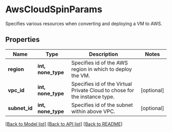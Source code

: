 # AwsCloudSpinParams

Specifies various resources when converting and deploying a VM to AWS.

## Properties
Name | Type | Description | Notes
------------ | ------------- | ------------- | -------------
**region** | **int, none_type** | Specifies id of the AWS region in which to deploy the VM. | 
**vpc_id** | **int, none_type** | Specifies id of the Virtual Private Cloud to chose for the instance type. | [optional] 
**subnet_id** | **int, none_type** | Specifies id of the subnet within above VPC. | [optional] 

[[Back to Model list]](../README.md#documentation-for-models) [[Back to API list]](../README.md#documentation-for-api-endpoints) [[Back to README]](../README.md)


